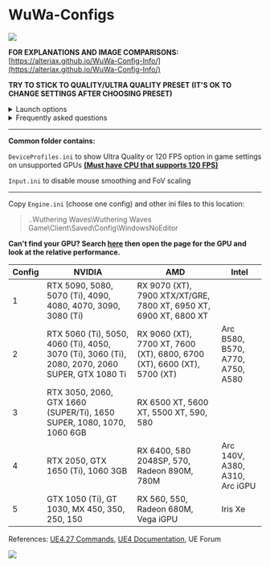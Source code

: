 # WuWa-Configs

[<img src="https://discord.com/api/guilds/798954204420112454/widget.png?style=banner2">](https://discord.gg/gczjQvgzWE)

**FOR EXPLANATIONS AND IMAGE COMPARISONS:** [https://alteriax.github.io/WuWa-Config-Info/](https://alteriax.github.io/WuWa-Config-Info/)

**TRY TO STICK TO QUALITY/ULTRA QUALITY PRESET (IT'S OK TO CHANGE SETTINGS AFTER CHOOSING PRESET)**

<details>
<summary>Launch options</summary>
<pre>
; Steam version opens game with different exe which doesn't work with launch options
; Creating shortcut for Steam version works but hours won't be tracked<br>
-SkipSplash Skip intro videos
-dx11 Launch the game with DX11
-dx12 Launch the game with DX12
</pre>
<a href="https://i.imgur.com/aCpObBl.png"><img src="https://i.imgur.com/aCpObBl.png" style="width: 550px; height: auto;"></a>
</details>

<details>
<summary>Frequently asked questions</summary>

- **Will I get banned for using this?**  
Highly unlikely, I've been tweaking ini files since release with no issues.
  
- **Do I need to redownload config every game patch?**  
Game patch does not reset Engine.ini to default.  
If you run into issues, just grab the latest version of the config as I update it from time to time.

- **Can I change in-game settings?**  
Yes, it won't override any of the changes done through Engine.ini.

- **Engine.ini resets back to default upon game launch.**  
This shouldn't happen but if it does set the file to read-only.
  
- **How do I reset the ini files back to default?**  
Just delete the ini files, launching the game will create a new empty one.

</details>

---

**Common folder contains:**

``DeviceProfiles.ini`` to show Ultra Quality or 120 FPS option in game settings on unsupported GPUs **[(Must have CPU that supports 120 FPS)](https://wutheringwaves.kurogames.com/en/main/news/detail/1190)**

``Input.ini`` to disable mouse smoothing and FoV scaling

---

Copy ``Engine.ini`` (choose one config) and other ini files to this location: 
> ..Wuthering Waves\Wuthering Waves Game\Client\Saved\Config\WindowsNoEditor

**Can't find your GPU? Search [here](https://www.techpowerup.com/gpu-specs/) then open the page for the GPU and look at the relative performance.**

| Config | NVIDIA                                                                                          | AMD                                                                     | Intel                            |
|--------|-------------------------------------------------------------------------------------------------|-------------------------------------------------------------------------|----------------------------------|
| 1      | RTX 5090, 5080, 5070 (Ti), 4090, 4080, 4070, 3090, 3080 (Ti)                                    | RX 9070 (XT), 7900 XTX/XT/GRE, 7800 XT, 6950 XT, 6900 XT, 6800 XT       |                                  |
| 2      | RTX 5060 (Ti), 5050, 4060 (Ti), 4050, 3070 (Ti), 3060 (Ti), 2080, 2070, 2060 SUPER, GTX 1080 Ti | RX 9060 (XT), 7700 XT, 7600 (XT), 6800, 6700 (XT), 6600 (XT), 5700 (XT) | Arc B580, B570, A770, A750, A580 |
| 3      | RTX 3050, 2060, GTX 1660 (SUPER/Ti), 1650 SUPER, 1080, 1070, 1060 6GB                           | RX 6500 XT, 5600 XT, 5500 XT, 590, 580                                  |                                  |
| 4      | RTX 2050, GTX 1650 (Ti), 1060 3GB                                                               | RX 6400, 580 2048SP, 570, Radeon 890M, 780M                             | Arc 140V, A380, A310, Arc iGPU   |
| 5      | GTX 1050 (Ti), GT 1030, MX 450, 350, 250, 150                                                   | RX 560, 550, Radeon 680M, Vega iGPU                                     | Iris Xe                          |

References: [UE4.27 Commands](https://framedsc.com/GeneralGuides/ue4_commands.htm), [UE4 Documentation](https://docs.unrealengine.com/4.27/en-US/), UE Forum

[<img src="https://i.imgur.com/fxmOE8N.png">](https://ko-fi.com/alteria/)